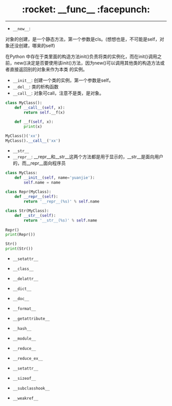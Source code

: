 <h1 align = "center">:rocket: __func__ :facepunch:</h1>

---
- `__new__`:

对象的创建，是一个静态方法，第一个参数是cls。(想想也是，不可能是self，对象还没创建，哪来的self)

在Python 中存在于类里面的构造方法init()负责将类的实例化，而在init()调用之前，new()决定是否要使用该init()方法，因为new()可以调用其他类的构造方法或者直接返回别的对象来作为本类 的实例。 
- `__init__`:
创建一个类的实例，第一个参数是self。
- `__del__`:
类的析构函数
- `__call__`:
对象可call，注意不是类，是对象。
```python
class MyClass():
    def __call__(self, x):
        return self.__f(x)
    
    def __f(self, x):
        print(x)

MyClass()('xx')
MyClass().__call__('xx')
```
- `__str__`
- `__repr__`: 
__repr__和__str__这两个方法都是用于显示的，__str__是面向用户的，而__repr__面向程序员
```python
class MyClass:
    def __init__(self, name='yuanjie'):
        self.name = name
        
class Repr(MyClass):
    def __repr__(self):
        return '__repr__(%s)' % self.name

class Str(MyClass):
    def __str__(self):
        return '__str__(%s)' % self.name
        
Repr()
print(Repr())

Str()
print(Str())
```


- `__setattr__`
- `__class__`

- `__delattr__`
- `__dict__`
- `__doc__`
- `__format__`
- `__getattribute__`
- `__hash__`
- `__module__`

- `__reduce__`
- `__reduce_ex__`

- `__setattr__`
- `__sizeof__`

- `__subclasshook__`
- `__weakref__`
